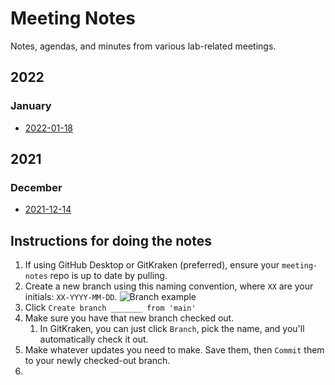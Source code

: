 # Meeting Notes

Notes, agendas, and minutes from various lab-related meetings.

## 2022

### January

+ [2022-01-18](/2022/01/2022-01-18.md)

## 2021

### December

+ [2021-12-14](/2021/12/2021-12-14.md)

## Instructions for doing the notes

1. If using GitHub Desktop or GitKraken (preferred), ensure your `meeting-notes` repo is up to date by pulling.
1. Create a new branch using this naming convention, where `XX` are your initials: `XX-YYYY-MM-DD`.
![Branch example]()
1. Click `Create branch _______ from 'main'`
1. Make sure you have that new branch checked out.
    1. In GitKraken, you can just click `Branch`, pick the name, and you'll automatically check it out.
1. Make whatever updates you need to make. Save them, then `Commit` them to your newly checked-out branch.
1. 